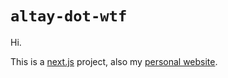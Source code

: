 # `altay-dot-wtf`

Hi. 

This is a [next.js](https://nextjs.org/) project, also my [personal website](https://altay.wtf).
